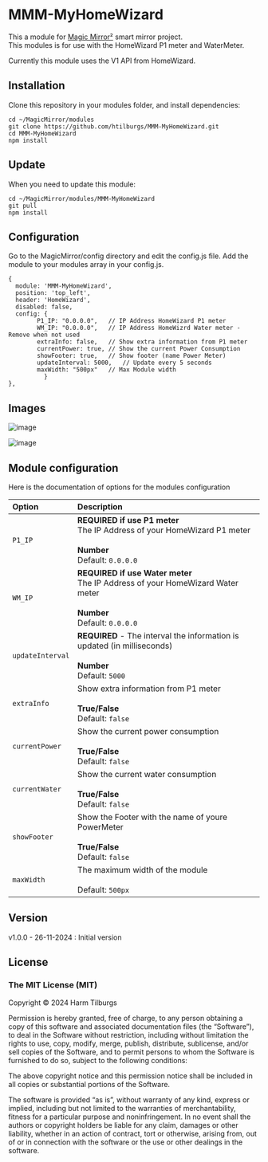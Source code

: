 # MMM-MyHomeWizard
This a module for [Magic Mirror²](https://github.com/MichMich/MagicMirror) smart mirror project.</br>
This modules is for use with the HomeWizard P1 meter and WaterMeter. 

Currently this module uses the V1 API from HomeWizard.

## Installation
Clone this repository in your modules folder, and install dependencies:

```
cd ~/MagicMirror/modules 
git clone https://github.com/htilburgs/MMM-MyHomeWizard.git
cd MMM-MyHomeWizard
npm install 
```
## Update
When you need to update this module:

```
cd ~/MagicMirror/modules/MMM-MyHomeWizard
git pull
npm install
```

## Configuration
Go to the MagicMirror/config directory and edit the config.js file.
Add the module to your modules array in your config.js.

```
{
  module: 'MMM-MyHomeWizard',
  position: 'top_left',
  header: 'HomeWizard',
  disabled: false,
  config: {
		P1_IP: "0.0.0.0",	// IP Address HomeWizard P1 meter
		WM_IP: "0.0.0.0",	// IP Address HomeWizrd Water meter - Remove when not used
		extraInfo: false, 	// Show extra information from P1 meter
		currentPower: true,	// Show the current Power Consumption
		showFooter: true,	// Show footer (name Power Meter)
		updateInterval: 5000,   // Update every 5 seconds
		maxWidth: "500px"	// Max Module width
          }
},
```
## Images
![image](https://github.com/user-attachments/assets/79de871b-1ccf-42c6-ae91-58c2ff664f8a)

![image](https://github.com/user-attachments/assets/5d81378e-5e17-42c3-913b-db8bec4a96fd)


## Module configuration
Here is the documentation of options for the modules configuration

| Option                | Description
|:----------------------|:-------------
| `P1_IP`            	| **REQUIRED if use P1 meter** <br /> The IP Address of your HomeWizard P1 meter <br /><br />**Number** <br />Default: `0.0.0.0`
| `WM_IP`           	| **REQUIRED if use Water meter** <br />The IP Address of your HomeWizard Water meter <br /><br />**Number** <br />Default: `0.0.0.0`
| `updateInterval`	| **REQUIRED** - The interval the information is updated (in milliseconds)<br /><br />**Number** <br/>Default: `5000`
| `extraInfo`		| Show extra information from P1 meter<br /><br />**True/False**<br />Default: `false`
| `currentPower`	| Show the current power consumption<br /><br />**True/False**<br />Default: `false`
| `currentWater`	| Show the current water consumption<br /><br />**True/False**<br />Default: `false`
| `showFooter`		| Show the Footer with the name of youre PowerMeter <br /><br />**True/False**<br />Default: `false`
| `maxWidth`		| The maximum width of the module <br /><br />Default: `500px`

## Version
v1.0.0 - 26-11-2024	: Initial version </br>

## License
### The MIT License (MIT)

Copyright © 2024 Harm Tilburgs

Permission is hereby granted, free of charge, to any person obtaining a copy of this software and associated documentation files (the “Software”), to deal in the Software without restriction, including without limitation the rights to use, copy, modify, merge, publish, distribute, sublicense, and/or sell copies of the Software, and to permit persons to whom the Software is furnished to do so, subject to the following conditions:

The above copyright notice and this permission notice shall be included in all copies or substantial portions of the Software.

The software is provided “as is”, without warranty of any kind, express or implied, including but not limited to the warranties of merchantability, fitness for a particular purpose and noninfringement. In no event shall the authors or copyright holders be liable for any claim, damages or other liability, whether in an action of contract, tort or otherwise, arising from, out of or in connection with the software or the use or other dealings in the software.
